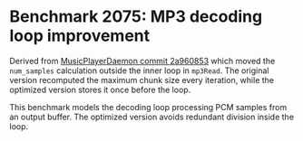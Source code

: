 # Benchmark 2075: MP3 decoding loop improvement

Derived from [MusicPlayerDaemon commit 2a960853](https://github.com/MusicPlayerDaemon/MPD/commit/2a9608536c83373ae43c395176c5b41c5a5b5dec) which moved the `num_samples` calculation outside the inner loop in `mp3Read`. The original version recomputed the maximum chunk size every iteration, while the optimized version stores it once before the loop.

This benchmark models the decoding loop processing PCM samples from an output buffer. The optimized version avoids redundant division inside the loop.
